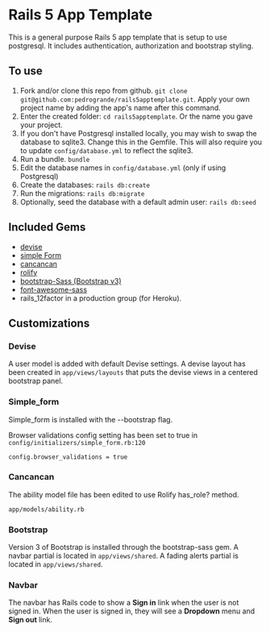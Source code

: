 # Rails 5 App Template

This is a general purpose Rails 5 app template that is setup to use postgresql.
It includes authentication, authorization and bootstrap styling.

## To use

1. Fork and/or clone this repo from github. `git clone git@github.com:pedrogrande/rails5apptemplate.git`. Apply your own project name by adding the app's name after this command.
2. Enter the created folder: `cd rails5apptemplate`. Or the name you gave your project.
3. If you don't have Postgresql installed locally, you may wish to swap the database to sqlite3. Change this in the Gemfile. This will also require you to update `config/database.yml` to reflect the sqlite3.
3. Run a bundle. `bundle`
4. Edit the database names in `config/database.yml` (only if using Postgresql)
5. Create the databases: `rails db:create`
6. Run the migrations: `rails db:migrate`
7. Optionally, seed the database with a default admin user: `rails db:seed`

## Included Gems

- [devise](https://github.com/plataformatec/devise)
- [simple Form](https://github.com/plataformatec/simple_form)
- [cancancan](https://github.com/CanCanCommunity/cancancan)
- [rolify](https://github.com/RolifyCommunity/rolify)
- [bootstrap-Sass (Bootstrap v3)](https://github.com/twbs/bootstrap-sass)
- [font-awesome-sass](https://github.com/FortAwesome/font-awesome-sass)
- rails_12factor in a production group (for Heroku).

## Customizations

### Devise

A user model is added with default Devise settings.
A devise layout has been created in `app/views/layouts` that puts the devise views in a centered bootstrap panel.

### Simple_form

Simple_form is installed with the --bootstrap flag.

Browser validations config setting has been set to true in `config/initializers/simple_form.rb:120`

`config.browser_validations = true`

### Cancancan

The ability model file has been edited to use Rolify has_role? method.

`app/models/ability.rb`

### Bootstrap

Version 3 of Bootstrap is installed through the bootstrap-sass gem.
A navbar partial is located in `app/views/shared`.
A fading alerts partial is located in `app/views/shared`.

### Navbar

The navbar has Rails code to show a **Sign in** link when the user is not signed in. When the user is signed in, they will see a **Dropdown** menu and **Sign out** link.
